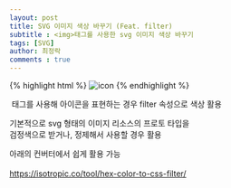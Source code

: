 ```yaml
---
layout: post
title: SVG 이미지 색상 바꾸기 (Feat. filter)
subtitle : <img>태그를 사용한 svg 이미지 색상 바꾸기
tags: [SVG]
author: 최정락
comments : true
---
```


{% highlight html %}
<img class="icon" src="icon.svg" alt="icon">
{% endhighlight %}

<img> 태그를 사용해 아이콘을 표현하는 경우 filter 속성으로 색상 활용

기본적으로 svg 형태의 이미지 리소스의 프로토 타입을  
검정색으로 받거나, 정제해서 사용할 경우 활용  

아래의 컨버터에서 쉽게 활용 가능  
<br>
<https://isotropic.co/tool/hex-color-to-css-filter/>